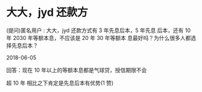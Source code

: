# 大大，jyd 还款方

(提问)匿名用户 : 大大，jyd 还款方式有 3 年先息后本，5 年先息 后本，还有 10 年 2030 年等额本息，不应该是 20 年 30 年等额本 息最好吗？为什么很多人都选择先息后本？

2018-06-05

回答：现在 10 年以上的等额本息都是气球贷，授信期限不会

超 10 年 相比之下肯定是先息后本有优势(1 赞)